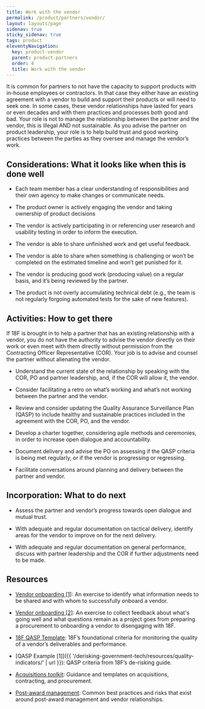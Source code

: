 ```yaml
---
title: Work with the vendor
permalink: /product/partners/vendor/
layout: layouts/page
sidenav: true
sticky_sidenav: true
tags: product
eleventyNavigation:
  key: product-vendor
  parent: product-partners
  order: 4
  title: Work with the vendor
---
```

It is common for partners to not have the capacity to support products with in-house employees or contractors. In that case they either have an existing agreement with a vendor to build and support their products or will need to seek one. In some cases, these vendor relationships have lasted for years or even decades and with them practices and processes both good and bad. Your role is not to manage the relationship between the partner and the vendor, this is illegal AND not sustainable. As you advise the partner on product leadership, your role is to help build trust and good working practices between the parties as they oversee and manage the vendor’s work.

## Considerations: What it looks like when this is done well

- Each team member has a clear understanding of responsibilities and their own agency to make changes or communicate needs.

- The product owner is actively engaging the vendor and taking ownership of product decisions

- The vendor is actively participating in or referencing user research and usability testing in order to inform the execution.

- The vendor is able to share unfinished work and get useful feedback.

- The vendor is able to share when something is challenging or won’t be completed on the estimated timeline and won’t get punished for it.

- The vendor is producing good work (producing value) on a regular basis, and it’s being reviewed by the partner.

- The product is not overly accumulating technical debt (e.g., the team is not regularly forgoing automated tests for the sake of new features).

## Activities: How to get there

If 18F is brought in to help a partner that has an existing relationship with a vendor, you do not have the authority to advise the vendor directly on their work or even meet with them directly without permission from the Contracting Officer Representative (COR). Your job is to advise and counsel the partner without alienating the vendor.

- Understand the current state of the relationship by speaking with the COR, PO and partner leadership, and, if the COR will allow it, the vendor.

- Consider facilitating a retro on what’s working and what’s not working between the partner and the vendor.

- Review and consider updating the Quality Assurance Surveillance Plan (QASP) to include healthy and sustainable practices included in the agreement with the COR, PO, and the vendor.

- Develop a charter together, considering agile methods and ceremonies, in order to increase open dialogue and accountability.

- Document delivery and advise the PO on assessing if the QASP criteria is being met regularly, or if the vendor is progressing or regressing.

- Facilitate conversations around planning and delivery between the partner and vendor.

## Incorporation: What to do next

- Assess the partner and vendor’s progress towards open dialogue and mutual trust.

- With adequate and regular documentation on tactical delivery, identify areas for the vendor to improve on for the next delivery.

- With adequate and regular documentation on general performance, discuss with partner leadership and the COR if further adjustments need to be made.

## Resources

- <a href="https://app.mural.co/t/gsa6/m/gsa6/1611637592630/fa9cddf94e1bc4f52a4676f59401a304c8ec8b2f" class="private-link">Vendor onboarding [1]</a>: An exercise to identify what information needs to be shared and with whom to successfully onboard a vendor.

- <a href="https://app.mural.co/t/gsa6/m/gsa6/1611637739398/6f7525bce81f9cf99b17f3bd4c582e5c5d8c2446" class="private-link">Vendor onboarding [2]</a>: An exercise to collect feedback about what's going well and what questions remain as a project goes from preparing a procurement to onboarding a vendor to disengaging with 18F.

- [18F QASP Template](https://docs.google.com/document/d/1dzD5-Z85rxl_NS4xt9kWG3-Gmmr_wrp5Grfm6FIrmgU/edit): 18F’s foundational criteria for monitoring the quality of a vendor’s deliverables and performance.

- [QASP Example [1]]({{ '/derisking-government-tech/resources/quality-indicators/' | url }}): QASP criteria from 18F’s de-risking guide.

- [Acquisitions toolkit](https://drive.google.com/drive/folders/1rj0lYJVjhClDQLLf-Hua_Xr6YtJAAN_X): Guidance and templates on acquisitions, contracting, and procurement.

- <a href="https://app.mural.co/t/gsa6/m/gsa6/1611637931895/f601104204b8159db7364ca7b97e807b19b06b84" class="private-link">Post-award management</a>: Common best practices and risks that exist around post-award management and vendor relationships.

